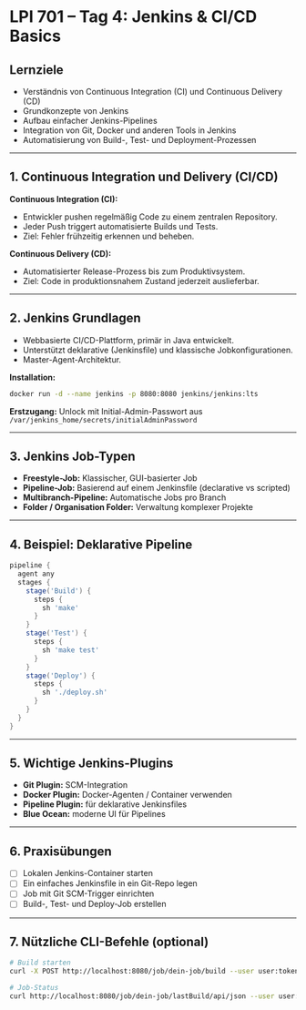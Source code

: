 
# LPI 701 – Tag 4: Jenkins & CI/CD Basics

## Lernziele

- Verständnis von Continuous Integration (CI) und Continuous Delivery (CD)
- Grundkonzepte von Jenkins
- Aufbau einfacher Jenkins-Pipelines
- Integration von Git, Docker und anderen Tools in Jenkins
- Automatisierung von Build-, Test- und Deployment-Prozessen

---

## 1. Continuous Integration und Delivery (CI/CD)

**Continuous Integration (CI):**
- Entwickler pushen regelmäßig Code zu einem zentralen Repository.
- Jeder Push triggert automatisierte Builds und Tests.
- Ziel: Fehler frühzeitig erkennen und beheben.

**Continuous Delivery (CD):**
- Automatisierter Release-Prozess bis zum Produktivsystem.
- Ziel: Code in produktionsnahem Zustand jederzeit auslieferbar.

---

## 2. Jenkins Grundlagen

- Webbasierte CI/CD-Plattform, primär in Java entwickelt.
- Unterstützt deklarative (Jenkinsfile) und klassische Jobkonfigurationen.
- Master-Agent-Architektur.

**Installation:**

```bash
docker run -d --name jenkins -p 8080:8080 jenkins/jenkins:lts
```

**Erstzugang:** Unlock mit Initial-Admin-Passwort aus `/var/jenkins_home/secrets/initialAdminPassword`

---

## 3. Jenkins Job-Typen

- **Freestyle-Job:** Klassischer, GUI-basierter Job
- **Pipeline-Job:** Basierend auf einem Jenkinsfile (declarative vs scripted)
- **Multibranch-Pipeline:** Automatische Jobs pro Branch
- **Folder / Organisation Folder:** Verwaltung komplexer Projekte

---

## 4. Beispiel: Deklarative Pipeline

```groovy
pipeline {
  agent any
  stages {
    stage('Build') {
      steps {
        sh 'make'
      }
    }
    stage('Test') {
      steps {
        sh 'make test'
      }
    }
    stage('Deploy') {
      steps {
        sh './deploy.sh'
      }
    }
  }
}
```

---

## 5. Wichtige Jenkins-Plugins

- **Git Plugin:** SCM-Integration
- **Docker Plugin:** Docker-Agenten / Container verwenden
- **Pipeline Plugin:** für deklarative Jenkinsfiles
- **Blue Ocean:** moderne UI für Pipelines

---

## 6. Praxisübungen

- [ ] Lokalen Jenkins-Container starten
- [ ] Ein einfaches Jenkinsfile in ein Git-Repo legen
- [ ] Job mit Git SCM-Trigger einrichten
- [ ] Build-, Test- und Deploy-Job erstellen

---

## 7. Nützliche CLI-Befehle (optional)

```bash
# Build starten
curl -X POST http://localhost:8080/job/dein-job/build --user user:token

# Job-Status
curl http://localhost:8080/job/dein-job/lastBuild/api/json --user user:token
```
